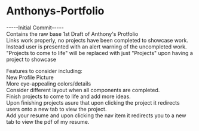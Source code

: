 # Anthonys-Portfolio

-----Initial Commit-----</br>
Contains the raw base 1st Draft of Anthony's Protfolio</br>
Links work properly, no projects have been completed to showcase work.</br>
Instead user is presented with an alert warning of the uncompleted work.</br>
"Projects to come to life" will be replaced with just "Projects" upon having a project to showcase</br>

Features to consider including:</br>
New Profile Picture</br>
More eye-appealing colors/details</br>
Consider different layout when all components are completed.</br>
Finish projects to come to life and add more ideas.</br>
Upon finishing projects asure that upon clicking the project it redirects users onto a new tab to view the project.</br>
Add your resume and upon clicking the nav item it redirects you to a new tab to view the pdf of my resume.</br>
